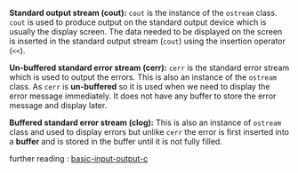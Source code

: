 **Standard output stream (cout):** `cout` is the instance of the `ostream` class. `cout` is used to produce output on the standard output device which is usually the display screen. The data needed to be displayed on the screen is inserted in the standard output stream (`cout`) using the insertion operator (`<<`).

**Un-buffered standard error stream (cerr):** `cerr` is the standard error stream which is used to output the errors. This is also an instance of the `ostream` class. As `cerr` is **un-buffered** so it is used when we need to display the error message immediately. It does not have any buffer to store the error message and display later.

**Buffered standard error stream (clog):** This is also an instance of `ostream` class and used to display errors but unlike `cerr` the error is first inserted into a **buffer** and is stored in the buffer until it is not fully filled.

further reading : [basic-input-output-c](http://www.geeksforgeeks.org/basic-input-output-c/)